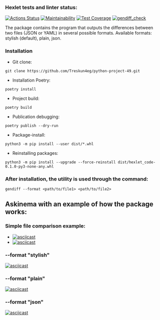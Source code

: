 ### Hexlet tests and linter status:
[![Actions Status](https://github.com/Treskun4eg/python-project-50/workflows/hexlet-check/badge.svg)](https://github.com/Treskun4eg/python-project-50/actions)
[![Maintainability](https://api.codeclimate.com/v1/badges/a1336332ffaafd2118c6/maintainability)](https://codeclimate.com/github/Treskun4eg/python-project-50/maintainability)
[![Test Coverage](https://api.codeclimate.com/v1/badges/a1336332ffaafd2118c6/test_coverage)](https://codeclimate.com/github/Treskun4eg/python-project-50/test_coverage)
[![gendiff_check](https://github.com/Treskun4eg/python-project-50/actions/workflows/gendiff_check.yml/badge.svg)](https://github.com/Treskun4eg/python-project-50/actions/workflows/gendiff_check.yml)

The package contains the program that outputs the differences between two files (JSON or YAML) in several possible formats. Available formats: stylish (default), plain, json.

### Installation

* Git clone:
```
git clone https://github.com/Treskun4eg/python-project-49.git
```
* Installation Poetry:
```
poetry install
```
* Project build:
```
poetry build
```
* Publication debugging:
```
poetry publish --dry-run
```
* Package-install:
```
python3 -m pip install --user dist/*.whl
```
* Reinstalling packages:
```
python3 -m pip install --upgrade --force-reinstall dist/hexlet_code-0.1.0-py3-none-any.whl
```

### After installation, the utility is used through the command:
```
gendiff --format <path/to/file1> <path/to/file2>
```

## Askinema with an example of how the package works:
### Simple file comparison example:
* [![asciicast](https://asciinema.org/a/555594.svg)](https://asciinema.org/a/555594)  
* [![asciicast](https://asciinema.org/a/557868.svg)](https://asciinema.org/a/557868)
### --format "stylish"
[![asciicast](https://asciinema.org/a/558097.svg)](https://asciinema.org/a/558097)
### --format "plain"
[![asciicast](https://asciinema.org/a/559616.svg)](https://asciinema.org/a/559616)
### --format "json"
[![asciicast](https://asciinema.org/a/559617.svg)](https://asciinema.org/a/559617)